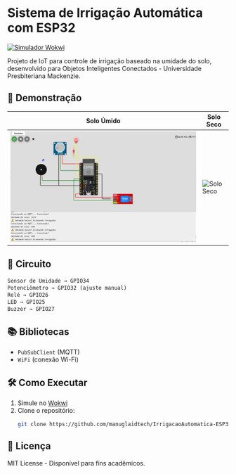 # Sistema de Irrigação Automática com ESP32

[![Simulador Wokwi](https://img.shields.io/badge/Simular-Wokwi-blue)](https://wokwi.com/projects/431979887661363201)

Projeto de IoT para controle de irrigação baseado na umidade do solo, desenvolvido para Objetos Inteligentes Conectados - Universidade Presbiteriana Mackenzie.

## 📸 Demonstração
| Solo Úmido | Solo Seco |
|------------|-----------|
| ![Solo Úmido](imagens/solo_seco.jpg) | ![Solo Seco](imagens/solo_umido) |

## 🔌 Circuito
```plaintext
Sensor de Umidade → GPIO34
Potenciômetro → GPIO32 (ajuste manual)
Relé → GPIO26
LED → GPIO25
Buzzer → GPIO27
```

## 📚 Bibliotecas
- `PubSubClient` (MQTT)
- `WiFi` (conexão Wi-Fi)

## 🛠 Como Executar
1. Simule no [Wokwi](https://wokwi.com/projects/431979887661363201)
2. Clone o repositório:
   ```bash
   git clone https://github.com/manuglaidtech/IrrigacaoAutomatica-ESP32.git
   ```

## 📝 Licença
MIT License - Disponível para fins acadêmicos.
